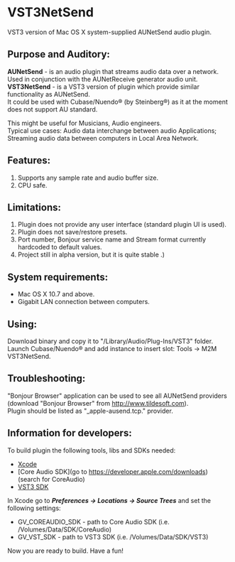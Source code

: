 VST3NetSend
===========

VST3 version of Mac OS X system-supplied AUNetSend audio plugin.

Purpose and Auditory:
---

**AUNetSend** - is an audio plugin that streams audio data over a network. Used in conjunction with the AUNetReceive generator audio unit.  
**VST3NetSend** - is a VST3 version of plugin which provide similar functionality as AUNetSend.  
It could be used with Cubase/Nuendo® (by Steinberg®) as it at the moment does not support AU standard.  
  
This might be useful for Musicians, Audio engineers.  
Typical use cases: Audio data interchange between audio Applications; Streaming audio data between computers in Local Area Network.

Features:
---

1. Supports any sample rate and audio buffer size.
2. CPU safe.

Limitations:
---

1. Plugin does not provide any user interface (standard plugin UI is used).
2. Plugin does not save/restore presets.
3. Port number, Bonjour service name and Stream format currently hardcoded to default values.
4. Project still in alpha version, but it is quite stable .)

System requirements:
---

* Mac OS X 10.7 and above.
* Gigabit LAN connection between computers.

Using:
---

Download binary and copy it to "/Library/Audio/Plug-Ins/VST3" folder.  
Launch Cubase/Nuendo® and add instance to insert slot: Tools -> M2M VST3NetSend.

Troubleshooting:
---

"Bonjour Browser" application can be used to see all AUNetSend providers (download "Bonjour Browser" from http://www.tildesoft.com).  
Plugin should be listed as "_apple-ausend.tcp." provider.

Information for developers:
---

To build plugin the following tools, libs and SDKs needed:  
  
* [Xcode](https://itunes.apple.com/en/app/xcode/id497799835?mt=12)
* [Core Audio SDK](go to https://developer.apple.com/downloads) (search for CoreAudio)
* [VST3 SDK](http://www.steinberg.net/en/company/developer.html)

In Xcode go to _**Preferences -> Locations -> Source Trees**_ and set the following settings:  

* GV\_COREAUDIO\_SDK - path to Core Audio SDK (i.e. /Volumes/Data/SDK/CoreAudio)
* GV\_VST\_SDK - path to VST3 SDK (i.e. /Volumes/Data/SDK/VST3)

Now you are ready to build. Have a fun!

